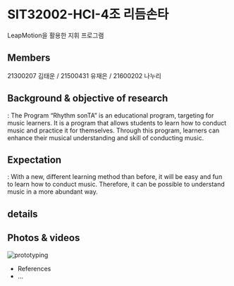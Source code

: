# SIT32002-HCI-4조 리듬손타
LeapMotion을 활용한 지휘 프로그램

Members
-----------------------
21300207 김태운 / 21500431 유재은 / 21600202 나누리


Background & objective of research
------------------------
: The Program “Rhythm sonTA”  is an educational program, targeting for music learners. 
  It is a program that allows students to learn how to conduct music and practice it for themselves. 
  Through this program, learners can enhance their musical understanding and skill of conducting music.

Expectation
-----------------------
: With a new, different learning method than before, it will be easy and fun to learn how to conduct music. 
  Therefore, it can be possible to understand music in a more abundant way. 
  
details
------------------------


Photos & videos
----------------------
![prototyping](https://user-images.githubusercontent.com/42803425/57272681-ab8a0080-70cf-11e9-8839-8f9fc9430d39.png)


- References
- ...



